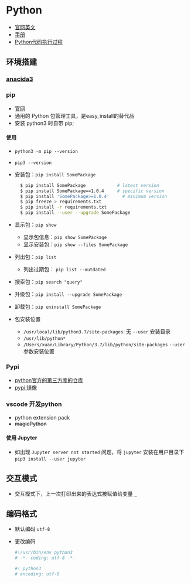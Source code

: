 # Python

+ [官网英文](https://www.python.org/)
+ [手册](https://docs.python.org/zh-cn/3.7/)
+ [Python代码执行过程](http://www.pythontutor.com/visualize.html#mode=edit)

## 环境搭建

### [anacida3](https://www.anaconda.com/distribution/)

### pip

+ [官网](https://pip.pypa.io/en/stable/)
+ 通用的 Python 包管理工具，是easy_install的替代品
+ 安装 python3 时自带 pip;

#### 使用

+ `python3 -m pip --version`
+ `pip3 --version`
+ 安装包：`pip install SomePackage`

  ```bash
    $ pip install SomePackage            # latest version
    $ pip install SomePackage==1.0.4     # specific version
    $ pip install 'SomePackage>=1.0.4'     # minimum version
    $ pip freeze > requirements.txt
    $ pip install -r requirements.txt
    $ pip install --user --upgrade SomePackage
  ```

+ 显示包：`pip show`
  + 显示包信息：`pip show SomePackage`
  + 显示安装包：`pip show --files SomePackage`
+ 列出包：`pip list`
  + 列出过期包： `pip list --outdated`
+ 搜索包：`pip search "query"`
+ 升级包：`pip install --upgrade SomePackage`
+ 卸载包：`pip uninstall SomePackage`
+ 包安装位置
  + `/usr/local/lib/python3.7/site-packages`: 无 `--user` 安装目录
  + `/usr/lib/python*`
  + `/Users/xuan/Library/Python/3.7/lib/python/site-packages`  `--user` 参数安装位置

### Pypi

+ [python官方的第三方库的仓库](https://pypi.org/help/)
+ [pypi 镜像](https://mirrors.tuna.tsinghua.edu.cn/help/pypi/)

### vscode 开发python

+ python extension pack
+ ~~magicPython~~

#### 使用 Jupyter

+ 如出现 `Jupyter server not started` 问题，将 `jupyter` 安装在用户目录下 `pip3 install --user jupyter`

## 交互模式

+ 交互模式下，上一次打印出来的表达式被赋值给变量 `_`

## 编码格式

+ 默认编码 `utf-8`
+ 更改编码

  ```python
  #!/usr/bin/env python3
  # -*- coding: utf-8 -*-
  ```

  ```python
  #! python3
  # encoding: utf-8
  ```
